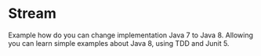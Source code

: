 # Stream
Example how do you can change implementation Java 7 to Java 8.
Allowing you can learn simple examples about Java 8, using TDD and Junit 5.

